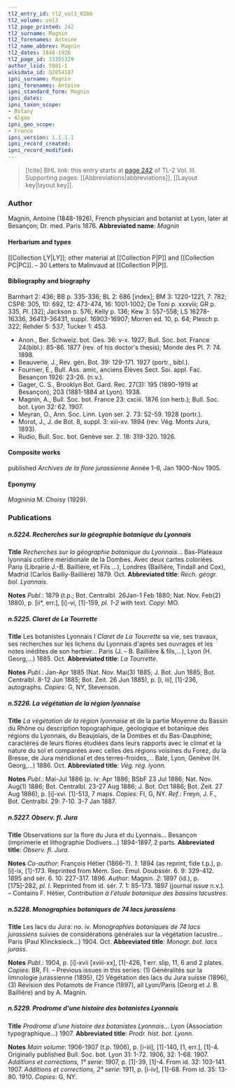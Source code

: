 ```yaml
---
tl2_entry_id: tl2_vol3_0266
tl2_volume: vol3
tl2_page_printed: 242
tl2_surname: Magnin
tl2_forenames: Antoine
tl2_name_abbrev: Magnin
tl2_dates: 1848-1926
tl2_page_id: 33355329
author_lsid: 5981-1
wikidata_id: Q2854187
ipni_surname: Magnin
ipni_forenames: Antoine
ipni_standard_form: Magnin
ipni_dates: 
ipni_taxon_scope: 
- Botany
- Algae
ipni_geo_scope: 
- France
ipni_version: 1.1.1.1
ipni_record_created: 
ipni_record_modified:
---
```



> [!cite] BHL link: this entry starts at [page 242](https://www.biodiversitylibrary.org/page/33355329) of TL-2 Vol. III.
> Supporting pages: [[Abbreviations|abbreviations]], [[Layout key|layout key]].

### Author

Magnin, Antoine (1848-1926), French physician and botanist at Lyon, later at Besançon; Dr. med. Paris 1876. 
**Abbreviated name**: *Magnin*

#### Herbarium and types

[[Collection LY|LY]]; other material at [[Collection P|P]] and [[Collection PC|PC]]. – 30 Letters to Malinvaud at [[Collection P|P]].

#### Bibliography and biography

Barnhart 2: 436; BB p. 335-336; BL 2: 686 \[index\]; BM 3: 1220-1221, 7: 782; CSP8: 305, 10: 692, 12: 473-474, 16: 1001-1002; De Toni p. xxxviii; GR p. 335, *Pl*. \[32\]; Jackson p. 576; Kelly p. 136; Kew 3: 557-558; LS 16278-16336, 36413-36431, suppl. 16903-16907; Morren ed. 10, p. 64; Plesch p. 322; Rehder 5: 537; Tucker 1: 453.
- Anon., Ber. Schweiz. bot. Ges. 36: v-x. 1927; Bull. Soc. bot. France 24(bibl.): 85-86. 1877 (rev. of his doctor's thesis); Monde des Pl. 7: 74. 1898.
- Beauverie, J., Rev. gén. Bot. 39: 129-171. 1927 (portr., bibl.).
- Fournier, E., Bull. Ass. amic, anciens Élèves Sect. Soi. appl. Fac. Besançon 1926: 23-26. (n.v.).
- Gager, C. S., Brooklyn Bot. Gard. Rec. 27(3): 195 (1890-1919 at Besançon), 203 (1881-1884 at Lyon). 1938.
- Magnin, A., Bull. Soc. bot. France 23: cxciii. 1876 (on herb.); Bull. Soc. bot. Lyon 32: 62. 1907.
- Meyran, O., Ann. Soc. Linn. Lyon ser. 2. 73: 52-59. 1928 (portr.).
- Morot, J., J. de Bot. 8, suppl. 3: xiii-xv. 1894 (rev. Vég. Monts Jura, 1893).
- Rudio, Bull. Soc. bot. Genève ser. 2. 18: 319-320. 1926.

#### Composite works

published *Archives de la flore jurassienne* Année 1-6, Jan 1900-Nov 1905.

#### Eponymy

*Magninia* M. Choisy (1929).

### Publications

##### n.5224. Recherches sur la géographie botanique du Lyonnais

**Title**
*Recherches sur la géographie botanique du Lyonnais*... Bas-Plateaux lyonnais cotîère méridionale de la Dombes. Avec deux cartes coloriées. Paris (Librairie J.-B. Baillière, et Fils ...), Londres (Baillière, Tindall and Cox), Madrid (Carlos Bailly-Baillière) 1879. Oct.
**Abbreviated title**: *Rech. géogr. bol. Lyonnais*.

**Notes**
*Publ*.: 1879 (t.p.; Bot. Centralbl. 26Jan-1 Feb 1880; Nat. Nov. Feb(2) 1880), p. \[ii\*, err.\], \[i\]-vi, \[1\]-159, *pl. 1-2* with text. *Copy*: MO.

##### n.5225. Claret de La Tourrette

**Title**
Les botanistes Lyonnais I *Claret de La Tourrette* sa vie, ses travaux, ses recherches sur les lichens du Lyonnais d'après ses ouvrages et les notes inédites de son herbier... Paris (J. – B. Baillière & fils,...), Lyon (H. Georg,...) 1885. Oct.
**Abbreviated title**: *La Tourrette*.

**Notes**
*Publ*.: Jan-Apr 1885 (Nat. Nov. Mai(3) 1885; J. Bot. Jun 1885; Bot. Centralbl. 8-12 Jun 1885; Bot. Zeit. 26 Jun 1885), p. \[i, iii\], \[1\]-236, autographs. *Copies*: G, NY, Stevenson.

##### n.5226. La végétation de la région lyonnaise

**Title**
*La végétation de la région lyonnaise* et de la partie Moyenne du Bassin du Rhône ou description topographique, géologique et botanique des régions du Lyonnais, du Beaujolais, de la Dombes et du Bas-Dauphiné; caractères de leurs flores étudiées dans leurs rapports avec le climat et la nature du sol et comparées avec celles des régions voisines du Forez, du la Bresse, de Jura méridional et des terres-froides,... Bale, Lyon, Genève (H. Georg,...) 1886. Oct.
**Abbreviated title**: *Vég. rég. lyonn.*

**Notes**
*Publ*.: Mai-Jul 1886 (p. iv: Apr 1886; BSbF 23 Jul 1886; Nat. Nov. Aug(1) 1886; Bot. Centralbl. 23-27 Aug 1886; J. Bot. Oct 1886; Bot. Zeit. 27 Aug 1886), p. \[i\]-xvi. \[1\]-513, 7 maps. *Copies*: FI, G, NY.
*Ref*.: Freyn, J. F., Bot. Centralbl. 29: 7-10. 3-7 Jan 1887.

##### n.5227. Observ. fl. Jura

**Title**
Observations sur la flore du Jura et du Lyonnais... Besançon (imprimerie et lithographie Dodivers...) 1894-1897, 2 parts.
**Abbreviated title**: *Observ. fl. Jura*.

**Notes**
*Co-author*: François Hétier (1866-?).
*1*: 1894 (as reprint, fide t.p.), p. \[i\]-ix, \[1\]-173. Reprinted from Mém. Soc. Emul. Doubssér. 6. 9: 329-412. 1895 and sér. 6. 10: 227-317. 1896. *Author*: Magnin.
*2*: 1897 (id.), p. \[175\]-282, *pl. I.* Reprinted from id. sér. 7. 1: 85-173. 1897 (journal issue n.v.). – Contains F. Hétier, *Contribution* *à l'étude botanique des bassins lacustres*.

##### n.5228. Monographies botaniques de 74 lacs jurassiens

**Title**
Les lacs du Jura: no. iv. *Monographies botaniques de 74 lacs jurassiens* suivies de considérations générales sur la végétation lacustre... Paris (Paul Klincksieck...) 1904. Oct.
**Abbreviated title**: *Monogr. bot. lacs jurass.*

**Notes**
*Publ*.: 1904, p. \[i\]-xvii \[xviii-xx\], \[1\]-426, 1 err. slip, 11, 6 and 2 plates. *Copies*: BR, FI. – Previous issues in this series: (1) Généralités sur la limnologie jurassienne (1895), (2) Végétation des lacs du Jura suisse (1896), (3) Révision des Potamots de France (1897), all Lyon/Paris (Georg et J. B. Baillière) and by A. Magnin.

##### n.5229. Prodrome d'une histoire des botanistes Lyonnais

**Title**
*Prodrome d'une histoire des botanistes Lyonnais*... Lyon (Association typographique...) 1907.
**Abbreviated title**: *Prodr. hist. bot. Lyonn.*

**Notes**
*Main volume*: 1906-1907 (t.p. 1906), p. \[i-iii\], \[1\]-140, \[1, err.\], \[1\]-4. Originally published Bull. Soc. bot. Lyon 31: 1-72. 1906, 32: 1-68. 1907.
*Additions et corrections, 1° serie*: 1907, p. \[1\]-39, \[1\]-4. From id. 32: 103-141. 1907.
*Additions et corrections, 2° serie*: 1911, p. \[i-iv\], \[1\]-68. From id. 35: 13-80. 1910. *Copies*: G, NY.

